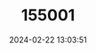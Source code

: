 ---
title: "155001"
category: "Chalixodytes tauensis"
draft: false
date: 2024-02-22 13:03:51
languages:
  English: ["Pale Sand-diver", "Saddled Sandburrower"]
  Undetermined: ["I'atolo"]
---